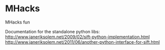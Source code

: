MHacks
======

MHacks fun


Documentation for the standalone python libs:
http://www.janeriksolem.net/2009/02/sift-python-implementation.html
http://www.janeriksolem.net/2011/06/another-python-interface-for-sift.html
